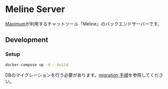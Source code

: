# Meline Server

[Maximum](https://maximum.vc)が利用するチャットツール「Meline」のバックエンドサーバーです。

## Development

### Setup

```bash
docker-compose up -d --build
```

DBのマイグレーションを行う必要があります。[migration 手順](docs/migrate.md)を参照してください。
